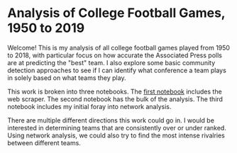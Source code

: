 # Analysis of College Football Games, 1950 to 2019

Welcome!  This is my analysis of all college football games played from 1950 to 2018, with particular focus on how accurate the Associated Press polls are at predicting the "best" team.  I also explore some basic community detection approaches to see if I can identify what conference a team plays in solely based on what teams they play.

This work is broken into three notebooks.  The [first notebook](https://redhairedcelt.github.io/college_football_analysis/CF%Scrape.html) includes the web scraper.  The second notebook has the bulk of the analysis.  The third notebook includes my initial foray into network analysis.

There are multiple different directions this work could go in.  I would be interested in determining teams that are consistently over or under ranked.  Using network analysis, we could also try to find the most intense rivalries between different teams.
